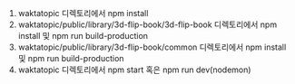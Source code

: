 1. waktatopic 디렉토리에서 npm install
2. waktatopic/public/library/3d-flip-book/3d-flip-book 디렉토리에서 npm install 및 npm run build-production
3. waktatopic/public/library/3d-flip-book/common 디렉토리에서 npm install 및 npm run build-production
4. waktatopic 디렉토리에서 npm start 혹은 npm run dev(nodemon)

